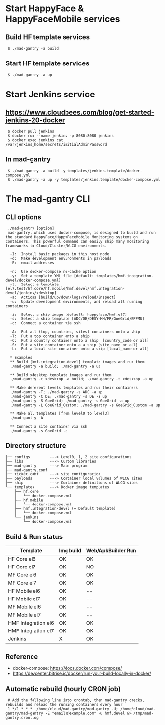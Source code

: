 # Start HappyFace & HappyFaceMobile services
## Build HF template services 
     $ ./mad-gantry -a build

## Start HF template services
     $ ./mad-gantry -a up


# Start Jenkins service
## https://www.cloudbees.com/blog/get-started-jenkins-20-docker
     $ docker pull jenkins
     $ docker run --name jenkins -p 8080:8080 jenkins
     $ docker exec jenkins cat /var/jenkins_home/secrets/initialAdminPassword

## In mad-gantry
     $ ./mad-gantry -a build -y templates/jenkins.template/docker-compose.yml
     $ ./mad-gantry -a up -y templates/jenkins.template/docker-compose.yml


# The mad-gantry CLI
## CLI options
     ./mad-gantry [option]
     mad-gantry, which uses docker-compose, is designed to build and run the standard HappyFace/HappyFaceMobile Monitoring systems on containers. This powerful command can easily ship many monitoring frameworks to Cloud/Cluster/WLCG environments.
     
      -I:  Install basic packages in this host node
      -d:  Make development environments in payloads
      -E:  email addresses
     
      -n:  Use docker-compose no-cache option
      -y:  Set a template YML file [default: templates/hmf.integration-devel/docker-compose.yml]
      -t:  Select a template [el7.test/hf.core/hf.mobile/hmf.devel/hmf.integration-devel/jenkins/xdesktop]
      -a:  Actions [build/up/down/logs/reload/inspect]
      -u:  Update development environments, and reload all running containers
     
      -i:  Select a ship image [default: happyface/hmf.el7]
      -s:  Select a ship template [ADC/DE/DESY-HH/FR/GoeGrid/MPPMU]
      -c:  Connect a container via ssh
     
      -A:  Put all (top, countries, sites) containers onto a ship
      -T:  Put a top container onto a ship
      -C:  Put a country container onto a ship  [country_code or all]
      -S:  Put a site container onto a a ship [site_name or all]
      -L:  Put a local site container onto a ship [local_name or all]
     
      * Examples
      ** Build [hmf.integration-devel] template images and run them
      ./mad-gantry -a build; ./mad-gantry -a up
     
      ** Build xdesktop template images and run them
      ./mad-gantry -t xdesktop -a build; ./mad-gantry -t xdesktop -a up
     
      ** Make deferent levels templates and run their containers
      ./mad-gantry -T; ./mad-gantry -s ADC -a up
      ./mad-gantry -C DE; ./mad-gantry -s DE -a up
      ./mad-gantry -S GoeGrid; ./mad-gantry -s GoeGrid -a up
      ./mad-gantry -L GoeGrid_Custom; ./mad-gantry -s GoeGrid_Custom -a up
     
      ** Make all templates [from level0 to level3]
      ./mad-gantry -A
     
      ** Connect a site container via ssh
      ./mad-gantry -s GoeGrid -c
     



## Directory structure
    ├── configs         ---> Level0, 1, 2 site configurations
    ├── libs            ---> Custom libraries
    ├── mad-gantry      ---> Main program
    ├── mad-gantry.conf 
    ├── ticket.conf     ---> Site configuration
    ├── payloads        ---> Container local volumes of WLCG sites
    ├── ship            ---> Container definitions of WLCG sites
    └── templates       ---> Docker image templates
        ├── hf.core
        │   └── docker-compose.yml
        ├── hf.mobile
        │   └── docker-compose.yml
        ├── hmf.integration-devel (= Default template)
        │   └── docker-compose.yml
        └── jenkins
            └── docker-compose.yml


## Build & Run status
| Template | Img build | Web/ApkBuilder Run |
----|----|----
| HF Core el6 | OK | OK |
| HF Core el7 | OK | NO |
| MF Core el6 | OK | OK |
| MF Core el7 | OK | OK |
| HF Mobile el6 | OK | -- |
| HF Mobile el7 | OK | -- |
| MF Mobile el6 | OK | -- |
| MF Mobile el7 | OK | -- |
| HMF Integration el6 | OK | OK |
| HMF Integration el7 | OK | OK |
| Jenkins | X | OK |


## Reference
* docker-compose: https://docs.docker.com/compose/
* https://devcenter.bitrise.io/docker/run-your-build-locally-in-docker/


## Automatic rebuild (hourly CRON job)
     # Add the following line into crontab, then mad-gantry checks, rebuilds and reload the running containers every hour
     1 */1 * * *  /home/cloud/mad-gantry/mad-gantry -U; /home/cloud/mad-gantry/mad-gantry -E "emails@example.com" -u hmf.devel &> /tmp/mad-gantry.cron.log

